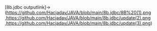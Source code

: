 [8b.jdbc outputlink]->(https://github.com/Hacjadav/JAVA/blob/main/8b.jdbc/8B%20(1).png  ,https://github.com/Hacjadav/JAVA/blob/main/8b.jdbc/update(2).png  ,https://github.com/Hacjadav/JAVA/blob/main/8b.jdbc/update(3).png)
